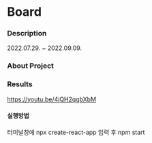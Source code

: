 # Board



### Description

2022.07.29. ~ 2022.09.09.

### About Project

### Results

https://youtu.be/4jQH2qgbXbM

#### 실행방법

터미널창에 npx create-react-app 입력 후 npm start
